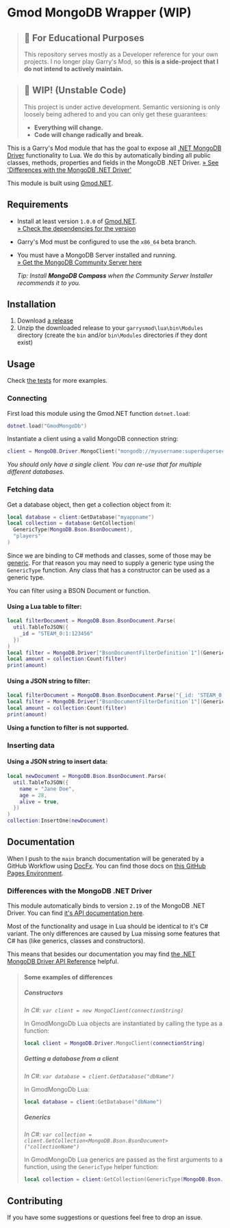 # Gmod MongoDB Wrapper (WIP)

> ## 🏫 For Educational Purposes
> This repository serves mostly as a Developer reference for your own projects. I no longer play Garry's Mod, so **this is a side-project that I do not intend to actively maintain.**

> ## 🚧 WIP! (Unstable Code)
> This project is under active development. Semantic versioning is only loosely being adhered to and you can only get these guarantees:
> * **Everything will change.**
> * **Code will change radically and break.**

This is a Garry's Mod module that has the goal to expose all [.NET MongoDB Driver](https://docs.mongodb.com/drivers/csharp/) functionality to Lua. We do this by automatically binding all public classes, methods, properties and fields in the MongoDB .NET Driver. [&raquo; See 'Differences with the MongoDB .NET Driver'](#differences-with-the-mongodb-net-driver)

This module is built using [Gmod.NET](https://github.com/GmodNET/GmodDotNet).

## Requirements

* Install at least version `1.0.0` of [Gmod.NET](https://github.com/GmodNET/GmodDotNet).    
    [&raquo; Check the dependencies for the version](https://github.com/luttje/gmod-net-mongodb/network/dependencies)
* Garry's Mod must be configured to use the `x86_64` beta branch.
* You must have a MongoDB Server installed and running.    
    [&raquo; Get the MongoDB Community Server here](https://www.mongodb.com/try/download/community)

    *Tip: Install **MongoDB Compass** when the Community Server Installer recommends it to you.*

## Installation

1. Download [a release](https://github.com/luttje/gmod-net-mongodb/releases)
2. Unzip the downloaded release to your `garrysmod\lua\bin\Modules` directory (create the `bin` and/or `bin\Modules` directories if they dont exist)

## Usage
Check [the tests](./GmodMongoDb/Tests/Lua/gmodmongodb/) for more examples.

### Connecting
First load this module using the Gmod&period;NET function `dotnet.load`:
```lua
dotnet.load("GmodMongoDb")
```

Instantiate a client using a valid MongoDB connection string:
```lua
client = MongoDB.Driver.MongoClient("mongodb://myusername:superdupersecretpassword@127.0.0.1:27017/myappname?retryWrites=true&w=majority")
```
*You should only have a single client. You can re-use that for multiple different databases.*

### Fetching data
Get a database object, then get a collection object from it:
```lua
local database = client:GetDatabase("myappname")
local collection = database:GetCollection(
  GenericType(MongoDB.Bson.BsonDocument), 
  "players"
)
```
Since we are binding to C# methods and classes, some of those may be [generic](https://learn.microsoft.com/en-us/dotnet/csharp/fundamentals/types/generics). For that reason you may need to supply a generic type using the `GenericType` function. Any class that has a constructor can be used as a generic type.

You can filter using a BSON Document or function. 

#### Using a Lua table to filter:
```lua
local filterDocument = MongoDB.Bson.BsonDocument.Parse(
  util.TableToJSON({
    _id = "STEAM_0:1:123456"
  })
)
local filter = MongoDB.Driver["BsonDocumentFilterDefinition`1"](GenericType(MongoDB.Bson.BsonDocument), filterDocument)
local amount = collection:Count(filter)
print(amount)
```

#### Using a JSON string to filter:
```lua
local filterDocument = MongoDB.Bson.BsonDocument.Parse("{_id: 'STEAM_0:1:123456'}")
local filter = MongoDB.Driver["BsonDocumentFilterDefinition`1"](GenericType(MongoDB.Bson.BsonDocument), filterDocument)
local amount = collection:Count(filter)
print(amount)
```

**Using a function to filter is not supported.**

### Inserting data

#### Using a JSON string to insert data:
```lua
local newDocument = MongoDB.Bson.BsonDocument.Parse(
  util.TableToJSON({
    name = "Jane Doe",
    age = 28,
    alive = true,
  })
)
collection:InsertOne(newDocument)
```

## Documentation

When I push to the `main` branch documentation will be generated by a GitHub Workflow using [DocFx](https://dotnet.github.io/docfx/). You can find those docs on [this GitHub Pages Environment](https://luttje.github.io/gmod-net-mongodb/).

### Differences with the MongoDB .NET Driver

This module automatically binds to version `2.19` of the MongoDB .NET Driver. You can find [it's API documentation here](
https://mongodb.github.io/mongo-csharp-driver/2.19/apidocs/).

Most of the functionality and usage in Lua should be identical to it's C# variant. The only differences are caused by Lua missing some features that C# has (like generics, classes and constructors).

This means that besides our documentation you may find [the .NET MongoDB Driver API Reference](https://mongodb.github.io/mongo-csharp-driver/2.19/apidocs/) helpful.


> #### Some examples of differences
> 
> ##### Constructors
> *In C#: `var client = new MongoClient(connectionString)`*
> 
> In GmodMongoDb Lua objects are instantiated by calling the type as a function:
> ```lua
> local client = MongoDB.Driver.MongoClient(connectionString)
> ```
>
> ##### Getting a database from a client
> *In C#: `var database = client.GetDatabase("dbName")`*
>
> In GmodMongoDb Lua:
> ```lua
> local database = client:GetDatabase("dbName")
> ```
> 
> ##### Generics
> *In C#: `var collection = client.GetCollection<MongoDB.Bson.BsonDocument>("collectionName")`*
>
> In GmodMongoDb Lua generics are passed as the first arguments to a function, using the `GenericType` helper function:
> ```lua
> local collection = client:GetCollection(GenericType(MongoDB.Bson.BsonDocument), "collectionName")
> ```
> 

## Contributing

If you have some suggestions or questions feel free to drop an issue.
